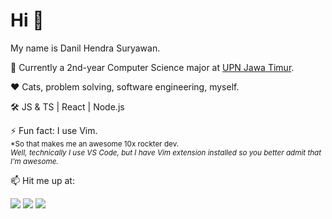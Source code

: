 # Hi 👋

My name is Danil Hendra Suryawan.

📖 Currently a 2nd-year Computer Science major at [UPN Jawa Timur](https://upnjatim.ac.id).

❤️ Cats, problem solving, software engineering, myself.

🛠️ JS & TS | React | Node.js

⚡ Fun fact: I use Vim. <br>
<sub>*So that makes me an awesome 10x rockter dev. </sub> <br>
<sub>*Well, technically I use VS Code, but I have Vim extension installed so you better admit that I'm awesome.*</sub>

📫 Hit me up at:

[![](http://img.shields.io/badge/-LinkedIn-lightgrey?logo=linkedin&style=flat&logoColor=white&color=0077B5)](https://linkedin.com/in/danilhendra) 
[![](http://img.shields.io/badge/-Twitter-lightgrey?logo=twitter&style=flat&logoColor=white&color=1DA1F2)](https://twitter.com/danilhendras) 
[![](http://img.shields.io/badge/-mail-lightgrey?logo=gmail&style=flat&logoColor=white&color=D14836)](mailto:danilhendrasr@gmail.com)

<!--
**danilhendras/danilhendras** is a ✨ _special_ ✨ repository because its `README.md` (this file) appears on your GitHub profile.

Here are some ideas to get you started:

- 🔭 I’m currently working on ...
- 🌱 I’m currently learning ...
- 👯 I’m looking to collaborate on ...
- 🤔 I’m looking for help with ...
- 💬 Ask me about ...
- 📫 How to reach me: ...
- 😄 Pronouns: ...
- ⚡ Fun fact: ...
-->
